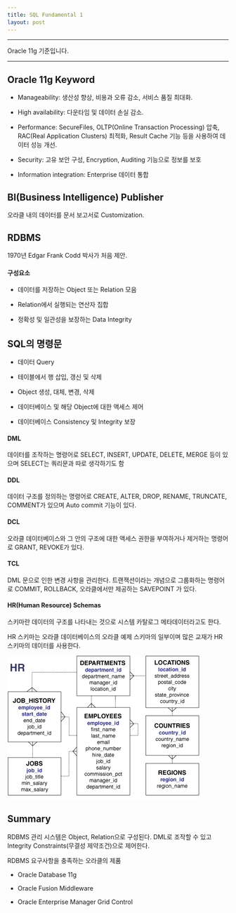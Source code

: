 ```yaml
---
title: SQL Fundamental 1
layout: post
---
```


- - -

Oracle 11g 기준입니다.

- - -

## Oracle 11g Keyword

- Manageability: 생산성 향상, 비용과 오류 감소, 서비스 품질 최대화.

- High availability: 다운타임 및 데이터 손실 감소.

- Performance: SecureFiles, OLTP(Online Transaction Processing) 압축, RAC(Real Application Clusters) 최적화, Result Cache 기능 등을 사용하여 데이터 성능 개선.

- Security: 고유 보안 구성, Encryption, Auditing 기능으로 정보를 보호

- Information integration: Enterprise 데이터 통합

## BI(Business Intelligence) Publisher

오라클 내의 데이터를 문서 보고서로 Customization.

## RDBMS

1970년 Edgar Frank Codd 박사가 처음 제안.

#### 구성요소

- 데이터를 저장하는 Object 또는 Relation 모음

-  Relation에서 실행되는 연산자 집합

- 정확성 및 일관성을 보장하는 Data Integrity

## SQL의 명령문

- 데이터 Query

- 테이블에서 행 삽입, 갱신 및 삭제

- Object 생성, 대체, 변경, 삭제

- 데이터베이스 및 해당 Object에 대한 액세스 제어

- 데이터베이스 Consistency 및 Integrity 보장

#### DML

데이터를 조작하는 명령어로 SELECT, INSERT, UPDATE, DELETE, MERGE 등이 있으며 SELECT는 쿼리문과 따로 생각하기도 함

#### DDL

데이터 구조를 정의하는 명령어로 CREATE, ALTER, DROP, RENAME, TRUNCATE, COMMENT가 있으며 Auto commit 기능이 있다.

#### DCL

오라클 데이터베이스와 그 안의 구조에 대한 액세스 권한을 부여하거나 제거하는 명령어로 GRANT, REVOKE가 있다.

#### TCL

DML 문으로 인한 변경 사항을 관리한다. 트랜잭션이라는 개념으로 그룹화하는 명령어로 COMMIT, ROLLBACK, 오라클에서만 제공하는 SAVEPOINT 가 있다.

#### HR(Human Resource) Schemas

스키마란 데이터의 구조를 나타내는 것으로 시스템 카탈로그 메타데이터라고도 한다. 

HR 스키마는 오라클 데이터베이스의 오라클 예제 스키마의 일부이며 많은 교재가 HR 스키마의 데이터를 사용한다.

![HR_Schema](/image/database/HR_Schema.jpg)

## Summary

RDBMS 관리 시스템은 Object, Relation으로 구성된다. DML로 조작할 수 있고 Integrity Constraints(무결성 제약조건)으로 제어한다.

RDBMS 요구사항을 충족하는 오라클의 제품

- Oracle Database 11g

- Oracle Fusion Middleware

- Oracle Enterprise Manager Grid Control

